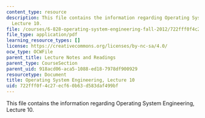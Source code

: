 ```yaml
---
content_type: resource
description: This file contains the information regarding Operating System Engineering,
  Lecture 10.
file: /courses/6-828-operating-system-engineering-fall-2012/722fff0f4c27ecf60b63d583daf499bf_MIT6_828F12_lec10_notes.pdf
file_type: application/pdf
learning_resource_types: []
license: https://creativecommons.org/licenses/by-nc-sa/4.0/
ocw_type: OCWFile
parent_title: Lecture Notes and Readings
parent_type: CourseSection
parent_uid: 918acd06-aca5-1088-ed18-7978df900929
resourcetype: Document
title: Operating System Engineering, Lecture 10
uid: 722fff0f-4c27-ecf6-0b63-d583daf499bf
---
```

This file contains the information regarding Operating System Engineering, Lecture 10.